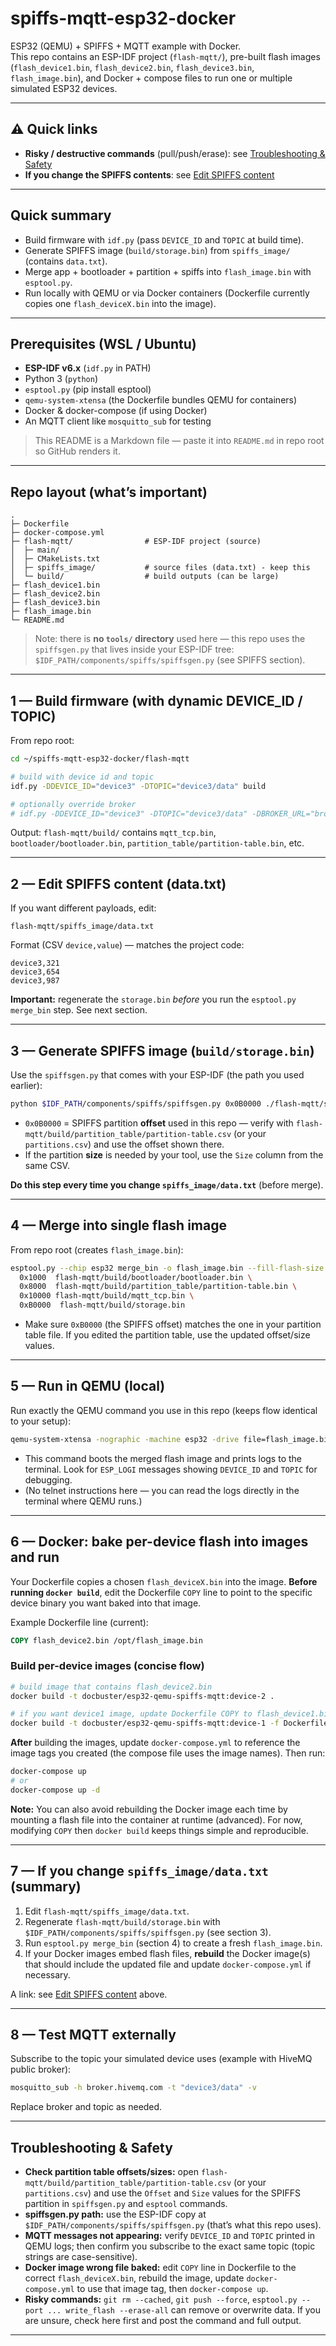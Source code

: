 # spiffs-mqtt-esp32-docker

ESP32 (QEMU) + SPIFFS + MQTT example with Docker.  
This repo contains an ESP-IDF project (`flash-mqtt/`), pre-built flash images (`flash_device1.bin`, `flash_device2.bin`, `flash_device3.bin`, `flash_image.bin`), and Docker + compose files to run one or multiple simulated ESP32 devices.

---

## ⚠️ Quick links
- **Risky / destructive commands** (pull/push/erase): see [Troubleshooting & Safety](#troubleshooting--safety)
- **If you change the SPIFFS contents**: see [Edit SPIFFS content](#2---edit-spiffs-content)

---

## Quick summary
- Build firmware with `idf.py` (pass `DEVICE_ID` and `TOPIC` at build time).
- Generate SPIFFS image (`build/storage.bin`) from `spiffs_image/` (contains `data.txt`).
- Merge app + bootloader + partition + spiffs into `flash_image.bin` with `esptool.py`.
- Run locally with QEMU or via Docker containers (Dockerfile currently copies one `flash_deviceX.bin` into the image).

---

## Prerequisites (WSL / Ubuntu)
- **ESP-IDF v6.x** (`idf.py` in PATH)
- Python 3 (`python`)
- `esptool.py` (pip install esptool)
- `qemu-system-xtensa` (the Dockerfile bundles QEMU for containers)
- Docker & docker-compose (if using Docker)
- An MQTT client like `mosquitto_sub` for testing

> This README is a Markdown file — paste it into `README.md` in repo root so GitHub renders it.

---

## Repo layout (what’s important)
```
.
├─ Dockerfile
├─ docker-compose.yml
├─ flash-mqtt/                # ESP-IDF project (source)
│  ├─ main/
│  ├─ CMakeLists.txt
│  ├─ spiffs_image/           # source files (data.txt) - keep this
│  └─ build/                  # build outputs (can be large)
├─ flash_device1.bin
├─ flash_device2.bin
├─ flash_device3.bin
├─ flash_image.bin
└─ README.md
```

> Note: there is **no `tools/` directory** used here — this repo uses the `spiffsgen.py` that lives inside your ESP-IDF tree: `$IDF_PATH/components/spiffs/spiffsgen.py` (see SPIFFS section).

---

## 1 — Build firmware (with dynamic DEVICE_ID / TOPIC)
From repo root:

```bash
cd ~/spiffs-mqtt-esp32-docker/flash-mqtt

# build with device id and topic
idf.py -DDEVICE_ID="device3" -DTOPIC="device3/data" build

# optionally override broker
# idf.py -DDEVICE_ID="device3" -DTOPIC="device3/data" -DBROKER_URL="broker.hivemq.com" build
```

Output: `flash-mqtt/build/` contains `mqtt_tcp.bin`, `bootloader/bootloader.bin`, `partition_table/partition-table.bin`, etc.

---

## 2 — Edit SPIFFS content (data.txt)
If you want different payloads, edit:

```
flash-mqtt/spiffs_image/data.txt
```

Format (CSV `device,value`) — matches the project code:
```
device3,321
device3,654
device3,987
```

**Important:** regenerate the `storage.bin` *before* you run the `esptool.py merge_bin` step. See next section.

---

## 3 — Generate SPIFFS image (`build/storage.bin`)
Use the `spiffsgen.py` that comes with your ESP-IDF (the path you used earlier):

```bash
python $IDF_PATH/components/spiffs/spiffsgen.py 0x0B0000 ./flash-mqtt/spiffs_image flash-mqtt/build/storage.bin
```

- `0x0B0000` = SPIFFS partition **offset** used in this repo — verify with `flash-mqtt/build/partition_table/partition-table.csv` (or your `partitions.csv`) and use the offset shown there.
- If the partition **size** is needed by your tool, use the `Size` column from the same CSV.

**Do this step every time you change `spiffs_image/data.txt`** (before merge).

---

## 4 — Merge into single flash image
From repo root (creates `flash_image.bin`):

```bash
esptool.py --chip esp32 merge_bin -o flash_image.bin --fill-flash-size 2MB \
  0x1000  flash-mqtt/build/bootloader/bootloader.bin \
  0x8000  flash-mqtt/build/partition_table/partition-table.bin \
  0x10000 flash-mqtt/build/mqtt_tcp.bin \
  0xB0000  flash-mqtt/build/storage.bin
```

- Make sure `0xB0000` (the SPIFFS offset) matches the one in your partition table file. If you edited the partition table, use the updated offset/size values.

---

## 5 — Run in QEMU (local)
Run exactly the QEMU command you use in this repo (keeps flow identical to your setup):

```bash
qemu-system-xtensa -nographic -machine esp32 -drive file=flash_image.bin,if=mtd,format=raw
```

- This command boots the merged flash image and prints logs to the terminal. Look for `ESP_LOGI` messages showing `DEVICE_ID` and `TOPIC` for debugging.
- (No telnet instructions here — you can read the logs directly in the terminal where QEMU runs.)

---

## 6 — Docker: bake per-device flash into images and run
Your Dockerfile copies a chosen `flash_deviceX.bin` into the image. **Before running `docker build`**, edit the Dockerfile `COPY` line to point to the specific device binary you want baked into that image.

Example Dockerfile line (current):
```dockerfile
COPY flash_device2.bin /opt/flash_image.bin
```

### Build per-device images (concise flow)
```bash
# build image that contains flash_device2.bin
docker build -t docbuster/esp32-qemu-spiffs-mqtt:device-2 .

# if you want device1 image, update Dockerfile COPY to flash_device1.bin, then:
docker build -t docbuster/esp32-qemu-spiffs-mqtt:device-1 -f Dockerfile .
```

**After** building the images, update `docker-compose.yml` to reference the image tags you created (the compose file uses the image names). Then run:

```bash
docker-compose up
# or
docker-compose up -d
```

**Note:** You can also avoid rebuilding the Docker image each time by mounting a flash file into the container at runtime (advanced). For now, modifying `COPY` then `docker build` keeps things simple and reproducible.

---

## 7 — If you change `spiffs_image/data.txt` (summary)
1. Edit `flash-mqtt/spiffs_image/data.txt`.  
2. Regenerate `flash-mqtt/build/storage.bin` with `$IDF_PATH/components/spiffs/spiffsgen.py` (see section 3).  
3. Run `esptool.py merge_bin` (section 4) to create a fresh `flash_image.bin`.  
4. If your Docker images embed flash files, **rebuild** the Docker image(s) that should include the updated file and update `docker-compose.yml` if necessary.

A link: see [Edit SPIFFS content](#2---edit-spiffs-content) above.

---

## 8 — Test MQTT externally
Subscribe to the topic your simulated device uses (example with HiveMQ public broker):

```bash
mosquitto_sub -h broker.hivemq.com -t "device3/data" -v
```

Replace broker and topic as needed.

---

## Troubleshooting & Safety
- **Check partition table offsets/sizes:** open `flash-mqtt/build/partition_table/partition-table.csv` (or your `partitions.csv`) and use the `Offset` and `Size` values for the SPIFFS partition in `spiffsgen.py` and `esptool` commands.
- **spiffsgen.py path:** use the ESP-IDF copy at `$IDF_PATH/components/spiffs/spiffsgen.py` (that’s what this repo uses).
- **MQTT messages not appearing:** verify `DEVICE_ID` and `TOPIC` printed in QEMU logs; then confirm you subscribe to the exact same topic (topic strings are case-sensitive).
- **Docker image wrong file baked:** edit `COPY` line in Dockerfile to the correct `flash_deviceX.bin`, rebuild the image, update `docker-compose.yml` to use that image tag, then `docker-compose up`.
- **Risky commands:** `git rm --cached`, `git push --force`, `esptool.py --port ... write_flash --erase-all` can remove or overwrite data. If you are unsure, check here first and post the command and full output.

---

